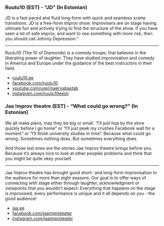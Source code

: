 ### Ruutu10 (EST) - “JD” (In Estonian)

JD is a fast paced and fluid long-form with quick and
seamless scene transitions. JD is a free-form improv show​.
Improvisers are on stage having ultimate fun and actively trying
to find the structure of the show. If you have seen a lot of safe
improv, and want to see something with more risk, then you should
call Johnny Depression."

---

Ruutu10 (The 10 of Diamonds) is a comedy troupe, that believes in
the liberating power of laughter. They have studied improvisation
and comedy in America and Europe under the guidance of the best
instructors in their field.

- [ruutu10.ee](http://ruutu10.ee)
- [facebook.com/ruutu10](https://facebook.com/ruutu10)
- [youtube.com/user/naervabastab](https://youtube.com/user/naervabastab)
- [instagram.com/ruutu10eesti](https://instagram.com/ruutu10eesti)

### Jaa !mprov theatre (EST) - “What could go wrong?” (In Estonian)

We all make plans, may they be big or small. “I’ll just hop by the
store quickly before I go home” or “I’ll just peek my crushes Facebook
wall for a moment” or “I’ll finish university studies in time”. Because
what could go wrong. Sometimes nothing does. But sometimes everything does.

And those last ones are the stories Jaa !mprov theatre brings before you.
Because it’s always nice to look at other peoples problems and think that
you might be quite okey yourself.

---
 
Jaa !mprov theatre has brought good short- and long-form improvisation
to the audience for more than eight seasons. Our goal is to offer ways of
connecting with stage either through laughter, acknowledgment or viewpoints
that you wouldn’t expect. Everything that happens on the stage is improvised,
every performance is unique and it all depends on you - the good audience!

- [jaa.ee](https://jaa.ee)
- [facebook.com/jaaimproteater](https://facebook.com/jaaimproteater)
- [instagram.com/jaaimproteater](https://instagram.com/jaaimproteater)
